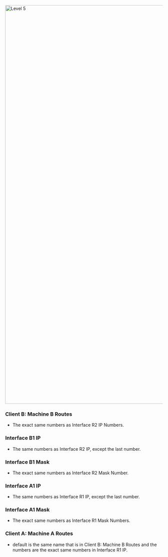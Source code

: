 <img width="1272" alt="Level 5" src="https://user-images.githubusercontent.com/58959408/175211323-69236723-999e-4327-a8d1-05a6e709a2a4.png">

### Client B: Machine B Routes
- The exact same numbers as Interface R2 IP Numbers.

### Interface B1 IP
- The same numbers as Interface R2 IP, except the last number.

### Interface B1 Mask
- The exact same numbers as Interface R2 Mask Number.

### Interface A1 IP
- The same numbers as Interface R1 IP, except the last number.

### Interface A1 Mask
- The exact same numbers as Interface R1 Mask Numbers.

### Client A: Machine A Routes
- default is the same name that is in Client B: Machine B Routes and the numbers are the exact same numbers in Interface R1 IP.
